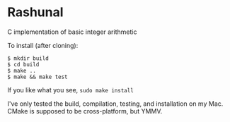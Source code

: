 # Rashunal

C implementation of basic integer arithmetic

To install (after cloning):
```
$ mkdir build
$ cd build
$ make ..
$ make && make test
```
If you like what you see,
`sudo make install`

I've only tested the build, compilation, testing, and installation on my Mac. CMake is supposed to be cross-platform, but YMMV.